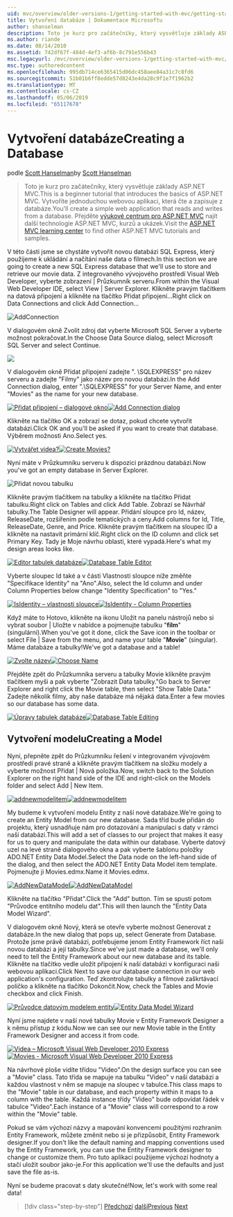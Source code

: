 ```yaml
---
uid: mvc/overview/older-versions-1/getting-started-with-mvc/getting-started-with-mvc-part4
title: Vytvoření databáze | Dokumentace Microsoftu
author: shanselman
description: Toto je kurz pro začátečníky, který vysvětluje základy ASP.NET MVC. Vytvořte jednoduchou webovou aplikaci, která čte a zapisuje z databáze.
ms.author: riande
ms.date: 08/14/2010
ms.assetid: 742df67f-484d-4ef3-af6b-8c791e556b43
msc.legacyurl: /mvc/overview/older-versions-1/getting-started-with-mvc/getting-started-with-mvc-part4
msc.type: authoredcontent
ms.openlocfilehash: 995db714ce6365415d06dc458aee84a31c7c8fd6
ms.sourcegitcommit: 51b01b6ff8edde57d8243e4da28c9f1e7f1962b2
ms.translationtype: MT
ms.contentlocale: cs-CZ
ms.lasthandoff: 05/06/2019
ms.locfileid: "65117678"
---
```

# <a name="creating-a-database"></a><span data-ttu-id="efd90-104">Vytvoření databáze</span><span class="sxs-lookup"><span data-stu-id="efd90-104">Creating a Database</span></span>

<span data-ttu-id="efd90-105">podle [Scott Hanselman](https://github.com/shanselman)</span><span class="sxs-lookup"><span data-stu-id="efd90-105">by [Scott Hanselman](https://github.com/shanselman)</span></span>

> <span data-ttu-id="efd90-106">Toto je kurz pro začátečníky, který vysvětluje základy ASP.NET MVC.</span><span class="sxs-lookup"><span data-stu-id="efd90-106">This is a beginner tutorial that introduces the basics of ASP.NET MVC.</span></span> <span data-ttu-id="efd90-107">Vytvoříte jednoduchou webovou aplikaci, která čte a zapisuje z databáze.</span><span class="sxs-lookup"><span data-stu-id="efd90-107">You'll create a simple web application that reads and writes from a database.</span></span> <span data-ttu-id="efd90-108">Přejděte [výukové centrum pro ASP.NET MVC](../../../index.md) najít další technologie ASP.NET MVC, kurzů a ukázek.</span><span class="sxs-lookup"><span data-stu-id="efd90-108">Visit the [ASP.NET MVC learning center](../../../index.md) to find other ASP.NET MVC tutorials and samples.</span></span>

<span data-ttu-id="efd90-109">V této části jsme se chystáte vytvořit novou databázi SQL Express, který použijeme k ukládání a načítání naše data o filmech.</span><span class="sxs-lookup"><span data-stu-id="efd90-109">In this section we are going to create a new SQL Express database that we'll use to store and retrieve our movie data.</span></span> <span data-ttu-id="efd90-110">Z integrovaného vývojového prostředí Visual Web Developer, vyberte zobrazení | Průzkumník serveru.</span><span class="sxs-lookup"><span data-stu-id="efd90-110">From within the Visual Web Developer IDE, select View | Server Explorer.</span></span> <span data-ttu-id="efd90-111">Klikněte pravým tlačítkem na datová připojení a klikněte na tlačítko Přidat připojení...</span><span class="sxs-lookup"><span data-stu-id="efd90-111">Right click on Data Connections and click Add Connection...</span></span>

![AddConnection](getting-started-with-mvc-part4/_static/image1.png)

<span data-ttu-id="efd90-113">V dialogovém okně Zvolit zdroj dat vyberte Microsoft SQL Server a vyberte možnost pokračovat.</span><span class="sxs-lookup"><span data-stu-id="efd90-113">In the Choose Data Source dialog, select Microsoft SQL Server and select Continue.</span></span>

![](getting-started-with-mvc-part4/_static/image2.png)

<span data-ttu-id="efd90-114">V dialogovém okně Přidat připojení zadejte ". \SQLEXPRESS" pro název serveru a zadejte "Filmy" jako název pro novou databázi.</span><span class="sxs-lookup"><span data-stu-id="efd90-114">In the Add Connection dialog, enter ".\SQLEXPRESS" for your Server Name, and enter "Movies" as the name for your new database.</span></span>

<span data-ttu-id="efd90-115">[![Přidat připojení – dialogové okno](getting-started-with-mvc-part4/_static/image4.png)](getting-started-with-mvc-part4/_static/image3.png)</span><span class="sxs-lookup"><span data-stu-id="efd90-115">[![Add Connection dialog](getting-started-with-mvc-part4/_static/image4.png)](getting-started-with-mvc-part4/_static/image3.png)</span></span>

<span data-ttu-id="efd90-116">Klikněte na tlačítko OK a zobrazí se dotaz, pokud chcete vytvořit databázi.</span><span class="sxs-lookup"><span data-stu-id="efd90-116">Click OK and you'll be asked if you want to create that database.</span></span> <span data-ttu-id="efd90-117">Výběrem možnosti Ano.</span><span class="sxs-lookup"><span data-stu-id="efd90-117">Select yes.</span></span>

<span data-ttu-id="efd90-118">[![Vytvářet videa?](getting-started-with-mvc-part4/_static/image6.png)](getting-started-with-mvc-part4/_static/image5.png)</span><span class="sxs-lookup"><span data-stu-id="efd90-118">[![Create Movies?](getting-started-with-mvc-part4/_static/image6.png)](getting-started-with-mvc-part4/_static/image5.png)</span></span>

<span data-ttu-id="efd90-119">Nyní máte v Průzkumníku serveru k dispozici prázdnou databázi.</span><span class="sxs-lookup"><span data-stu-id="efd90-119">Now you've got an empty database in Server Explorer.</span></span>

![Přidat novou tabulku](getting-started-with-mvc-part4/_static/image7.png)

<span data-ttu-id="efd90-121">Klikněte pravým tlačítkem na tabulky a klikněte na tlačítko Přidat tabulku.</span><span class="sxs-lookup"><span data-stu-id="efd90-121">Right click on Tables and click Add Table.</span></span> <span data-ttu-id="efd90-122">Zobrazí se Návrhář tabulky.</span><span class="sxs-lookup"><span data-stu-id="efd90-122">The Table Designer will appear.</span></span> <span data-ttu-id="efd90-123">Přidání sloupce pro Id, název, ReleaseDate, rozšířením podle tematických a ceny.</span><span class="sxs-lookup"><span data-stu-id="efd90-123">Add columns for Id, Title, ReleaseDate, Genre, and Price.</span></span> <span data-ttu-id="efd90-124">Klikněte pravým tlačítkem na sloupec ID a klikněte na nastavit primární klíč.</span><span class="sxs-lookup"><span data-stu-id="efd90-124">Right click on the ID column and click set Primary Key.</span></span> <span data-ttu-id="efd90-125">Tady je Moje návrhu oblasti, které vypadá.</span><span class="sxs-lookup"><span data-stu-id="efd90-125">Here's what my design areas looks like.</span></span>

<span data-ttu-id="efd90-126">[![Editor tabulek databáze](getting-started-with-mvc-part4/_static/image9.png)](getting-started-with-mvc-part4/_static/image8.png)</span><span class="sxs-lookup"><span data-stu-id="efd90-126">[![Database Table Editor](getting-started-with-mvc-part4/_static/image9.png)](getting-started-with-mvc-part4/_static/image8.png)</span></span>

<span data-ttu-id="efd90-127">Vyberte sloupec Id také a v části Vlastnosti sloupce níže změňte "Specifikace Identity" na "Ano".</span><span class="sxs-lookup"><span data-stu-id="efd90-127">Also, select the Id column and under Column Properties below change "Identity Specification" to "Yes."</span></span>

<span data-ttu-id="efd90-128">[![IsIdentity – vlastnosti sloupce](getting-started-with-mvc-part4/_static/image11.png)](getting-started-with-mvc-part4/_static/image10.png)</span><span class="sxs-lookup"><span data-stu-id="efd90-128">[![IsIdentity - Column Properties](getting-started-with-mvc-part4/_static/image11.png)](getting-started-with-mvc-part4/_static/image10.png)</span></span>

<span data-ttu-id="efd90-129">Když máte to Hotovo, klikněte na ikonu Uložit na panelu nástrojů nebo si vybrat soubor | Uložte v nabídce a pojmenujte tabulku "**film**" (singulární).</span><span class="sxs-lookup"><span data-stu-id="efd90-129">When you've got it done, click the Save icon in the toolbar or select File | Save from the menu, and name your table "**Movie**" (singular).</span></span> <span data-ttu-id="efd90-130">Máme databáze a tabulky!</span><span class="sxs-lookup"><span data-stu-id="efd90-130">We've got a database and a table!</span></span>

<span data-ttu-id="efd90-131">[![Zvolte název](getting-started-with-mvc-part4/_static/image13.png)](getting-started-with-mvc-part4/_static/image12.png)</span><span class="sxs-lookup"><span data-stu-id="efd90-131">[![Choose Name](getting-started-with-mvc-part4/_static/image13.png)](getting-started-with-mvc-part4/_static/image12.png)</span></span>

<span data-ttu-id="efd90-132">Přejděte zpět do Průzkumníka serveru a tabulky Movie klikněte pravým tlačítkem myši a pak vyberte "Zobrazit Data tabulky."</span><span class="sxs-lookup"><span data-stu-id="efd90-132">Go back to Server Explorer and right click the Movie table, then select "Show Table Data."</span></span> <span data-ttu-id="efd90-133">Zadejte několik filmy, aby naše databáze má nějaká data.</span><span class="sxs-lookup"><span data-stu-id="efd90-133">Enter a few movies so our database has some data.</span></span>

<span data-ttu-id="efd90-134">[![Úpravy tabulek databáze](getting-started-with-mvc-part4/_static/image15.png)](getting-started-with-mvc-part4/_static/image14.png)</span><span class="sxs-lookup"><span data-stu-id="efd90-134">[![Database Table Editing](getting-started-with-mvc-part4/_static/image15.png)](getting-started-with-mvc-part4/_static/image14.png)</span></span>

## <a name="creating-a-model"></a><span data-ttu-id="efd90-135">Vytvoření modelu</span><span class="sxs-lookup"><span data-stu-id="efd90-135">Creating a Model</span></span>

<span data-ttu-id="efd90-136">Nyní, přepněte zpět do Průzkumníku řešení v integrovaném vývojovém prostředí pravé straně a klikněte pravým tlačítkem na složku modely a vyberte možnost Přidat | Nová položka.</span><span class="sxs-lookup"><span data-stu-id="efd90-136">Now, switch back to the Solution Explorer on the right hand side of the IDE and right-click on the Models folder and select Add | New Item.</span></span>

<span data-ttu-id="efd90-137">[![addnewmodelitem](getting-started-with-mvc-part4/_static/image17.png)](getting-started-with-mvc-part4/_static/image16.png)</span><span class="sxs-lookup"><span data-stu-id="efd90-137">[![addnewmodelitem](getting-started-with-mvc-part4/_static/image17.png)](getting-started-with-mvc-part4/_static/image16.png)</span></span>

<span data-ttu-id="efd90-138">My budeme k vytvoření modelu Entity z naší nové databáze.</span><span class="sxs-lookup"><span data-stu-id="efd90-138">We're going to create an Entity Model from our new database.</span></span> <span data-ttu-id="efd90-139">Sada tříd bude přidán do projektu, který usnadňuje nám pro dotazování a manipulaci s daty v rámci naší databázi.</span><span class="sxs-lookup"><span data-stu-id="efd90-139">This will add a set of classes to our project that makes it easy for us to query and manipulate the data within our database.</span></span> <span data-ttu-id="efd90-140">Vyberte datový uzel na levé straně dialogového okna a pak vyberte šablonu položky ADO.NET Entity Data Model.</span><span class="sxs-lookup"><span data-stu-id="efd90-140">Select the Data node on the left-hand side of the dialog, and then select the ADO.NET Entity Data Model item template.</span></span> <span data-ttu-id="efd90-141">Pojmenujte ji Movies.edmx.</span><span class="sxs-lookup"><span data-stu-id="efd90-141">Name it Movies.edmx.</span></span>

<span data-ttu-id="efd90-142">[![AddNewDataModel](getting-started-with-mvc-part4/_static/image19.png)](getting-started-with-mvc-part4/_static/image18.png)</span><span class="sxs-lookup"><span data-stu-id="efd90-142">[![AddNewDataModel](getting-started-with-mvc-part4/_static/image19.png)](getting-started-with-mvc-part4/_static/image18.png)</span></span>

<span data-ttu-id="efd90-143">Klikněte na tlačítko "Přidat".</span><span class="sxs-lookup"><span data-stu-id="efd90-143">Click the "Add" button.</span></span> <span data-ttu-id="efd90-144">Tím se spustí potom "Průvodce entitního modelu dat".</span><span class="sxs-lookup"><span data-stu-id="efd90-144">This will then launch the "Entity Data Model Wizard".</span></span>

<span data-ttu-id="efd90-145">V dialogovém okně Nový, která se otevře vyberte možnost Generovat z databáze.</span><span class="sxs-lookup"><span data-stu-id="efd90-145">In the new dialog that pops up, select Generate from Database.</span></span> <span data-ttu-id="efd90-146">Protože jsme právě databázi, potřebujeme jenom Entity Framework říct naši novou databázi a její tabulky.</span><span class="sxs-lookup"><span data-stu-id="efd90-146">Since we've just made a database, we'll only need to tell the Entity Framework about our new database and its table.</span></span> <span data-ttu-id="efd90-147">Klikněte na tlačítko vedle uložit připojení k naší databázi v konfiguraci naši webovou aplikaci.</span><span class="sxs-lookup"><span data-stu-id="efd90-147">Click Next to save our database connection in our web application's configuration.</span></span> <span data-ttu-id="efd90-148">Teď zkontrolujte tabulky a filmové zaškrtávací políčko a klikněte na tlačítko Dokončit.</span><span class="sxs-lookup"><span data-stu-id="efd90-148">Now, check the Tables and Movie checkbox and click Finish.</span></span>

<span data-ttu-id="efd90-149">[![Průvodce datovým modelem entity](getting-started-with-mvc-part4/_static/image21.png)](getting-started-with-mvc-part4/_static/image20.png)</span><span class="sxs-lookup"><span data-stu-id="efd90-149">[![Entity Data Model Wizard](getting-started-with-mvc-part4/_static/image21.png)](getting-started-with-mvc-part4/_static/image20.png)</span></span>

<span data-ttu-id="efd90-150">Nyní jsme najdete v naší nové tabulky Movie v Entity Framework Designer a k němu přístup z kódu.</span><span class="sxs-lookup"><span data-stu-id="efd90-150">Now we can see our new Movie table in the Entity Framework Designer and access it from code.</span></span>

<span data-ttu-id="efd90-151">[![Videa – Microsoft Visual Web Developer 2010 Express](getting-started-with-mvc-part4/_static/image23.png)](getting-started-with-mvc-part4/_static/image22.png)</span><span class="sxs-lookup"><span data-stu-id="efd90-151">[![Movies - Microsoft Visual Web Developer 2010 Express](getting-started-with-mvc-part4/_static/image23.png)](getting-started-with-mvc-part4/_static/image22.png)</span></span>

<span data-ttu-id="efd90-152">Na návrhové ploše vidíte třídou "Video".</span><span class="sxs-lookup"><span data-stu-id="efd90-152">On the design surface you can see a "Movie" class.</span></span> <span data-ttu-id="efd90-153">Tato třída se mapuje na tabulku "Video" v naší databázi a každou vlastnost v něm se mapuje na sloupec v tabulce.</span><span class="sxs-lookup"><span data-stu-id="efd90-153">This class maps to the "Movie" table in our database, and each property within it maps to a column with the table.</span></span> <span data-ttu-id="efd90-154">Každá instance třídy "Video" bude odpovídat řádek v tabulce "Video".</span><span class="sxs-lookup"><span data-stu-id="efd90-154">Each instance of a "Movie" class will correspond to a row within the "Movie" table.</span></span>

<span data-ttu-id="efd90-155">Pokud se vám výchozí názvy a mapování konvencemi použitými rozhraním Entity Framework, můžete změnit nebo si je přizpůsobit, Entity Framework designer.</span><span class="sxs-lookup"><span data-stu-id="efd90-155">If you don't like the default naming and mapping conventions used by the Entity Framework, you can use the Entity Framework designer to change or customize them.</span></span> <span data-ttu-id="efd90-156">Pro tuto aplikaci použijeme výchozí hodnoty a stačí uložit soubor jako-je.</span><span class="sxs-lookup"><span data-stu-id="efd90-156">For this application we'll use the defaults and just save the file as-is.</span></span>

<span data-ttu-id="efd90-157">Nyní se budeme pracovat s daty skutečné!</span><span class="sxs-lookup"><span data-stu-id="efd90-157">Now, let's work with some real data!</span></span>

> [!div class="step-by-step"]
> <span data-ttu-id="efd90-158">[Předchozí](getting-started-with-mvc-part3.md)
> [další](getting-started-with-mvc-part5.md)</span><span class="sxs-lookup"><span data-stu-id="efd90-158">[Previous](getting-started-with-mvc-part3.md)
[Next](getting-started-with-mvc-part5.md)</span></span>
